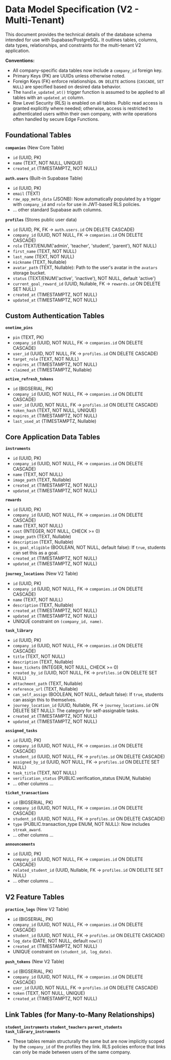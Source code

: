 # Data Model Specification (V2 - Multi-Tenant)

This document provides the technical details of the database schema intended for use with Supabase/PostgreSQL. It outlines tables, columns, data types, relationships, and constraints for the multi-tenant V2 application.

**Conventions:**

-   All company-specific data tables now include a `company_id` foreign key.
-   Primary Keys (PK) are UUIDs unless otherwise noted.
-   Foreign Keys (FK) enforce relationships. `ON DELETE` actions (`CASCADE`, `SET NULL`) are specified based on desired data behavior.
-   The `handle_updated_at()` trigger function is assumed to be applied to all tables with an `updated_at` column.
-   Row Level Security (RLS) is enabled on all tables. Public read access is granted explicitly where needed; otherwise, access is restricted to authenticated users within their own company, with write operations often handled by secure Edge Functions.

## Foundational Tables

**`companies`** (New Core Table)

-   `id` (UUID, PK)
-   `name` (TEXT, NOT NULL, UNIQUE)
-   `created_at` (TIMESTAMPTZ, NOT NULL)

**`auth.users`** (Built-in Supabase Table)

-   `id` (UUID, PK)
-   `email` (TEXT)
-   `raw_app_meta_data` (JSONB): Now automatically populated by a trigger with `company_id` and `role` for use in JWT-based RLS policies.
-   ... other standard Supabase auth columns.

**`profiles`** (Stores public user data)

-   `id` (UUID, PK, FK -> `auth.users.id` ON DELETE CASCADE)
-   `company_id` (UUID, NOT NULL, FK -> `companies.id` ON DELETE CASCADE)
-   `role` (TEXT/ENUM('admin', 'teacher', 'student', 'parent'), NOT NULL)
-   `first_name` (TEXT, NOT NULL)
-   `last_name` (TEXT, NOT NULL)
-   `nickname` (TEXT, Nullable)
-   `avatar_path` (TEXT, Nullable): Path to the user's avatar in the `avatars` storage bucket.
-   `status` (TEXT/ENUM('active', 'inactive'), NOT NULL, default 'active')
-   `current_goal_reward_id` (UUID, Nullable, FK -> `rewards.id` ON DELETE SET NULL)
-   `created_at` (TIMESTAMPTZ, NOT NULL)
-   `updated_at` (TIMESTAMPTZ, NOT NULL)

## Custom Authentication Tables

**`onetime_pins`**

-   `pin` (TEXT, PK)
-   `company_id` (UUID, NOT NULL, FK -> `companies.id` ON DELETE CASCADE)
-   `user_id` (UUID, NOT NULL, FK -> `profiles.id` ON DELETE CASCADE)
-   `target_role` (TEXT, NOT NULL)
-   `expires_at` (TIMESTAMPTZ, NOT NULL)
-   `claimed_at` (TIMESTAMPTZ, Nullable)

**`active_refresh_tokens`**

-   `id` (BIGSERIAL, PK)
-   `company_id` (UUID, NOT NULL, FK -> `companies.id` ON DELETE CASCADE)
-   `user_id` (UUID, NOT NULL, FK -> `profiles.id` ON DELETE CASCADE)
-   `token_hash` (TEXT, NOT NULL, UNIQUE)
-   `expires_at` (TIMESTAMPTZ, NOT NULL)
-   `last_used_at` (TIMESTAMPTZ, Nullable)

## Core Application Data Tables

**`instruments`**

-   `id` (UUID, PK)
-   `company_id` (UUID, NOT NULL, FK -> `companies.id` ON DELETE CASCADE)
-   `name` (TEXT, NOT NULL)
-   `image_path` (TEXT, Nullable)
-   `created_at` (TIMESTAMPTZ, NOT NULL)
-   `updated_at` (TIMESTAMPTZ, NOT NULL)

**`rewards`**

-   `id` (UUID, PK)
-   `company_id` (UUID, NOT NULL, FK -> `companies.id` ON DELETE CASCADE)
-   `name` (TEXT, NOT NULL)
-   `cost` (INTEGER, NOT NULL, CHECK >= 0)
-   `image_path` (TEXT, Nullable)
-   `description` (TEXT, Nullable)
-   `is_goal_eligible` (BOOLEAN, NOT NULL, default false): If `true`, students can set this as a goal.
-   `created_at` (TIMESTAMPTZ, NOT NULL)
-   `updated_at` (TIMESTAMPTZ, NOT NULL)

**`journey_locations`** (New V2 Table)

-   `id` (UUID, PK)
-   `company_id` (UUID, NOT NULL, FK -> `companies.id` ON DELETE CASCADE)
-   `name` (TEXT, NOT NULL)
-   `description` (TEXT, Nullable)
-   `created_at` (TIMESTAMPTZ, NOT NULL)
-   `updated_at` (TIMESTAMPTZ, NOT NULL)
-   UNIQUE constraint on `(company_id, name)`.

**`task_library`**

-   `id` (UUID, PK)
-   `company_id` (UUID, NOT NULL, FK -> `companies.id` ON DELETE CASCADE)
-   `title` (TEXT, NOT NULL)
-   `description` (TEXT, Nullable)
-   `base_tickets` (INTEGER, NOT NULL, CHECK >= 0)
-   `created_by_id` (UUID, NOT NULL, FK -> `profiles.id` ON DELETE SET NULL)
-   `attachment_path` (TEXT, Nullable)
-   `reference_url` (TEXT, Nullable)
-   `can_self_assign` (BOOLEAN, NOT NULL, default false): If `true`, students can assign this to themselves.
-   `journey_location_id` (UUID, Nullable, FK -> `journey_locations.id` ON DELETE SET NULL): The category for self-assignable tasks.
-   `created_at` (TIMESTAMPTZ, NOT NULL)
-   `updated_at` (TIMESTAMPTZ, NOT NULL)

**`assigned_tasks`**

-   `id` (UUID, PK)
-   `company_id` (UUID, NOT NULL, FK -> `companies.id` ON DELETE CASCADE)
-   `student_id` (UUID, NOT NULL, FK -> `profiles.id` ON DELETE CASCADE)
-   `assigned_by_id` (UUID, NOT NULL, FK -> `profiles.id` ON DELETE SET NULL)
-   `task_title` (TEXT, NOT NULL)
-   `verification_status` (PUBLIC.verification_status ENUM, Nullable)
-   ... other columns ...

**`ticket_transactions`**

-   `id` (BIGSERIAL, PK)
-   `company_id` (UUID, NOT NULL, FK -> `companies.id` ON DELETE CASCADE)
-   `student_id` (UUID, NOT NULL, FK -> `profiles.id` ON DELETE CASCADE)
-   `type` (PUBLIC.transaction_type ENUM, NOT NULL): Now includes `streak_award`.
-   ... other columns ...

**`announcements`**

-   `id` (UUID, PK)
-   `company_id` (UUID, NOT NULL, FK -> `companies.id` ON DELETE CASCADE)
-   `related_student_id` (UUID, Nullable, FK -> `profiles.id` ON DELETE SET NULL)
-   ... other columns ...

## V2 Feature Tables

**`practice_logs`** (New V2 Table)

-   `id` (BIGSERIAL, PK)
-   `company_id` (UUID, NOT NULL, FK -> `companies.id` ON DELETE CASCADE)
-   `student_id` (UUID, NOT NULL, FK -> `profiles.id` ON DELETE CASCADE)
-   `log_date` (DATE, NOT NULL, default `now()`)
-   `created_at` (TIMESTAMPTZ, NOT NULL)
-   UNIQUE constraint on `(student_id, log_date)`.

**`push_tokens`** (New V2 Table)

-   `id` (BIGSERIAL, PK)
-   `company_id` (UUID, NOT NULL, FK -> `companies.id` ON DELETE CASCADE)
-   `user_id` (UUID, NOT NULL, FK -> `profiles.id` ON DELETE CASCADE)
-   `token` (TEXT, NOT NULL, UNIQUE)
-   `created_at` (TIMESTAMPTZ, NOT NULL)

## Link Tables (for Many-to-Many Relationships)

**`student_instruments`**
**`student_teachers`**
**`parent_students`**
**`task_library_instruments`**

-   These tables remain structurally the same but are now implicitly scoped by the `company_id` of the profiles they link. RLS policies enforce that links can only be made between users of the same company.